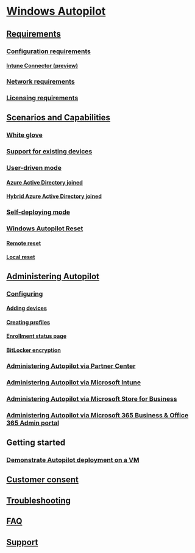 # [Windows Autopilot](windows-autopilot.md)
## [Requirements](windows-autopilot-requirements.md)
### [Configuration requirements](windows-autopilot-requirements-configuration.md)
#### [Intune Connector (preview)](intune-connector.md)
### [Network requirements](windows-autopilot-requirements-network.md)
### [Licensing requirements](windows-autopilot-requirements-licensing.md)
## [Scenarios and Capabilities](windows-autopilot-scenarios.md)
### [White glove](white-glove.md)
### [Support for existing devices](existing-devices.md)
### [User-driven mode](user-driven.md)
#### [Azure Active Directory joined](user-driven-aad.md)
#### [Hybrid Azure Active Directory joined](user-driven-hybrid.md)
### [Self-deploying mode](self-deploying.md)
### [Windows Autopilot Reset](windows-autopilot-reset.md)
#### [Remote reset](windows-autopilot-reset-remote.md)
#### [Local reset](windows-autopilot-reset-local.md)
## [Administering Autopilot](administer.md)
### [Configuring](configure-autopilot.md)
#### [Adding devices](add-devices.md)
#### [Creating profiles](profiles.md)
#### [Enrollment status page](enrollment-status.md)
#### [BitLocker encryption](bitlocker.md)
### [Administering Autopilot via Partner Center](https://docs.microsoft.com/en-us/partner-center/autopilot)
### [Administering Autopilot via Microsoft Intune](https://docs.microsoft.com/intune/enrollment-autopilot)
### [Administering Autopilot via Microsoft Store for Business](https://docs.microsoft.com/microsoft-store/add-profile-to-devices#manage-autopilot-deployment-profiles)
### [Administering Autopilot via Microsoft 365 Business & Office 365 Admin portal](https://support.office.com/article/Create-and-edit-Autopilot-profiles-5cf7139e-cfa1-4765-8aad-001af1c74faa)
## Getting started
### [Demonstrate Autopilot deployment on a VM](demonstrate-deployment-on-vm.md)
## [Customer consent](registration-auth.md)
## [Troubleshooting](troubleshooting.md)
## [FAQ](autopilot-faq.md)
## [Support](autopilot-support.md)
